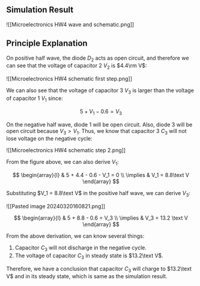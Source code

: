 ## Simulation Result

![[Microelectronics HW4 wave and schematic.png]]

## Principle Explanation

On positive half wave, the diode $D_2$ acts as open circuit, and therefore we can see that the voltage of capacitor 2 $V_2$ is $4.4\rm V$:

![[Microelectronics HW4 schematic first step.png]]

We can also see that the voltage of capacitor 3 $V_3$ is larger than the voltage of capacitor 1 $V_1$ since:

$$5 + V_1 - 0.6 = V_3$$

On the negative half wave, diode 1 will be open circuit. Also, diode 3 will be open circuit because $V_3 > V_1$. Thus, we know that capacitor 3 $C_3$ will not lose voltage on the negative cycle:

![[Microelectronics HW4 schematic step 2.png]]

From the figure above, we can also derive $V_1$:

$$
\begin{array}{l}
	& 5 + 4.4 - 0.6 - V_1 = 0 \\
	\implies & V_1 = 8.8\text V
\end{array}
$$

Substituting $V_1 = 8.8\text V$ in the positive half wave, we can derive $V_3$:

![[Pasted image 20240320160821.png]]

$$
\begin{array}{l}
	& 5 + 8.8 - 0.6 = V_3 \\
	\implies & V_3 = 13.2 \text V
\end{array}
$$

From the above derivation, we can know several things:

1. Capacitor $C_3$ will not discharge in the negative cycle.
2. The voltage of capacitor $C_3$ in steady state is $13.2\text V$.

Therefore, we have a conclusion that capacitor $C_3$ will charge to $13.2\text V$ and in its steady state, which is same as the simulation result.